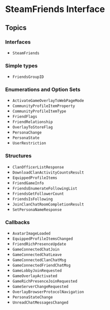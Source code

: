 # SteamFriends Interface

## Topics

### Interfaces
- ``SteamFriends``

### Simple types
- ``FriendsGroupID``

### Enumerations and Option Sets
- ``ActivateGameOverlayToWebPageMode``
- ``CommunityProfileItemProperty``
- ``CommunityProfileItemType``
- ``FriendFlags``
- ``FriendRelationship``
- ``OverlayToStoreFlag``
- ``PersonaChange``
- ``PersonaState``
- ``UserRestriction``

### Structures
- ``ClanOfficerListResponse``
- ``DownloadClanActivityCountsResult``
- ``EquippedProfileItems``
- ``FriendGameInfo``
- ``FriendsEnumerateFollowingList``
- ``FriendsGetFollowerCount``
- ``FriendsIsFollowing``
- ``JoinClanChatRoomCompletionResult``
- ``SetPersonaNameResponse``

### Callbacks
- ``AvatarImageLoaded``
- ``EquippedProfileItemsChanged``
- ``FriendRichPresenceUpdate``
- ``GameConnectedChatJoin``
- ``GameConnectedChatLeave``
- ``GameConnectedClanChatMsg``
- ``GameConnectedFriendChatMsg``
- ``GameLobbyJoinRequested``
- ``GameOverlayActivated``
- ``GameRichPresenceJoinRequested``
- ``GameServerChangeRequested``
- ``OverlayBrowserProtocolNavigation``
- ``PersonaStateChange``
- ``UnreadChatMessagesChanged``
